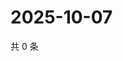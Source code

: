 # 2025-10-07

共 0 条

<!-- BEGIN ZHIHUQUESTIONS -->
<!-- 最后更新时间 Tue Oct 07 2025 02:16:29 GMT+0800 (China Standard Time) -->

<!-- END ZHIHUQUESTIONS -->
